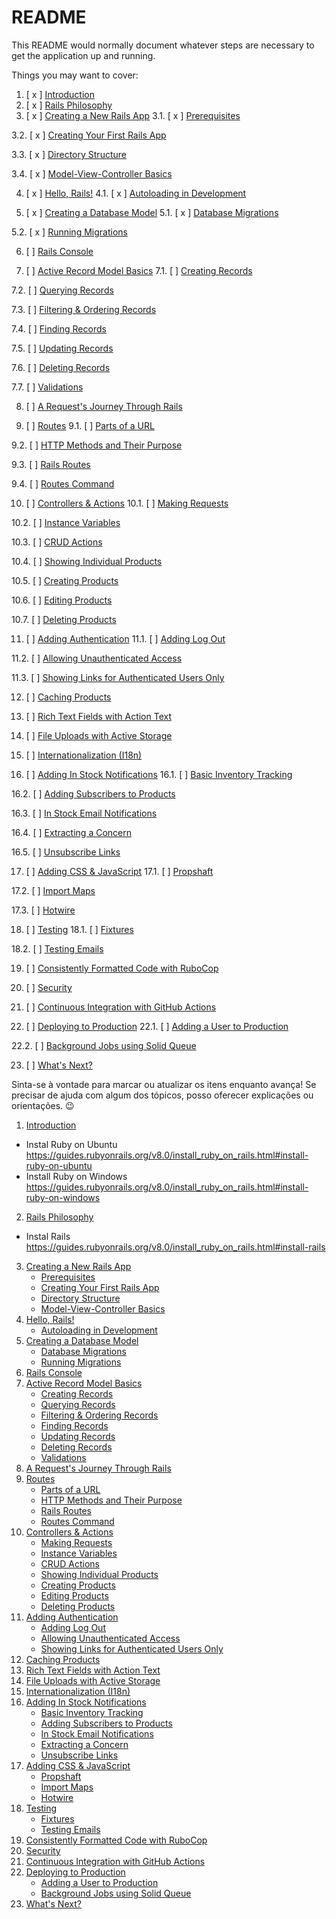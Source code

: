 # README

This README would normally document whatever steps are necessary to get the
application up and running.

Things you may want to cover:

1. [ x ] [Introduction](#introduction)
2. [ x ] [Rails Philosophy](#rails-philosophy)
3. [ x ] [Creating a New Rails App](#creating-a-new-rails-app)
  3.1. [ x ] [Prerequisites](#prerequisites)

  3.2. [ x ] [Creating Your First Rails App](#creating-your-first-rails-app)

  3.3. [ x ] [Directory Structure](#directory-structure)

  3.4. [ x ] [Model-View-Controller Basics](#model-view-controller-basics)

4. [ x ] [Hello, Rails!](#hello-rails-bang)
  4.1. [ x ] [Autoloading in Development](#autoloading-in-development)

5. [ x ] [Creating a Database Model](#creating-a-database-model)
  5.1. [ x ] [Database Migrations](#database-migrations)

  5.2. [ x ] [Running Migrations](#running-migrations)

6. [ ] [Rails Console](#rails-console)

7. [ ] [Active Record Model Basics](#active-record-model-basics)
  7.1. [ ] [Creating Records](#creating-records)

  7.2. [ ] [Querying Records](#querying-records)

  7.3. [ ] [Filtering & Ordering Records](#filtering-ordering-records)

  7.4. [ ] [Finding Records](#finding-records)

  7.5. [ ] [Updating Records](#updating-records)

  7.6. [ ] [Deleting Records](#deleting-records)

  7.7. [ ] [Validations](#validations)

8. [ ] [A Request's Journey Through Rails](#a-request-s-journey-through-rails)

9. [ ] [Routes](#routes)
  9.1. [ ] [Parts of a URL](#parts-of-a-url)

  9.2. [ ] [HTTP Methods and Their Purpose](#http-methods-and-their-purpose)

  9.3. [ ] [Rails Routes](#rails-routes)

  9.4. [ ] [Routes Command](#routes-command)

10. [ ] [Controllers & Actions](#controllers-actions)
  10.1. [ ] [Making Requests](#making-requests)

  10.2. [ ] [Instance Variables](#instance-variables)

  10.3. [ ] [CRUD Actions](#crud-actions)

  10.4. [ ] [Showing Individual Products](#showing-individual-products)

  10.5. [ ] [Creating Products](#creating-products)

  10.6. [ ] [Editing Products](#editing-products)

  10.7. [ ] [Deleting Products](#deleting-products)

11. [ ] [Adding Authentication](#adding-authentication)
  11.1. [ ] [Adding Log Out](#adding-log-out)
    
  11.2. [ ] [Allowing Unauthenticated Access](#allowing-unauthenticated-access)
    
  11.3. [ ] [Showing Links for Authenticated Users Only](#showing-links-for-authenticated-users-only)

12. [ ] [Caching Products](#caching-products)

13. [ ] [Rich Text Fields with Action Text](#rich-text-fields-with-action-text)

14. [ ] [File Uploads with Active Storage](#file-uploads-with-active-storage)

15. [ ] [Internationalization (I18n)](#internationalization-i18n)

16. [ ] [Adding In Stock Notifications](#adding-in-stock-notifications)
  16.1. [ ] [Basic Inventory Tracking](#basic-inventory-tracking)

  16.2. [ ] [Adding Subscribers to Products](#adding-subscribers-to-products)

  16.3. [ ] [In Stock Email Notifications](#in-stock-email-notifications)

  16.4. [ ] [Extracting a Concern](#extracting-a-concern)

  16.5. [ ] [Unsubscribe Links](#unsubscribe-links)

17. [ ] [Adding CSS & JavaScript](#adding-css-javascript)
  17.1. [ ] [Propshaft](#propshaft)

  17.2. [ ] [Import Maps](#import-maps)

  17.3. [ ] [Hotwire](#hotwire)

18. [ ] [Testing](#testing)
  18.1. [ ] [Fixtures](#fixtures)

  18.2. [ ] [Testing Emails](#testing-emails)

19. [ ] [Consistently Formatted Code with RuboCop](#consistently-formatted-code-with-rubocop)

20. [ ] [Security](#security)

21. [ ] [Continuous Integration with GitHub Actions](#continuous-integration-with-github-actions)

22. [ ] [Deploying to Production](#deploying-to-production)
  22.1. [ ] [Adding a User to Production](#adding-a-user-to-production)

  22.2. [ ] [Background Jobs using Solid Queue](#background-jobs-using-solid-queue)

23. [ ] [What's Next?](#what-s-next-questionmark)

Sinta-se à vontade para marcar ou atualizar os itens enquanto avança! Se precisar de ajuda com algum dos tópicos, posso oferecer explicações ou orientações. 😉

1. [Introduction](#introduction)
  - Instal Ruby on Ubuntu https://guides.rubyonrails.org/v8.0/install_ruby_on_rails.html#install-ruby-on-ubuntu
  - Install Ruby on Windows https://guides.rubyonrails.org/v8.0/install_ruby_on_rails.html#install-ruby-on-windows
2. [Rails Philosophy](#rails-philosophy)
  - Instal Rails https://guides.rubyonrails.org/v8.0/install_ruby_on_rails.html#install-rails
3. [Creating a New Rails App](#creating-a-new-rails-app)
   - [Prerequisites](#prerequisites)
   - [Creating Your First Rails App](#creating-your-first-rails-app)
   - [Directory Structure](#directory-structure)
   - [Model-View-Controller Basics](#model-view-controller-basics)
4. [Hello, Rails!](#hello-rails-bang)
   - [Autoloading in Development](#autoloading-in-development)
5. [Creating a Database Model](#creating-a-database-model)
   - [Database Migrations](#database-migrations)
   - [Running Migrations](#running-migrations)
6. [Rails Console](#rails-console)
7. [Active Record Model Basics](#active-record-model-basics)
   - [Creating Records](#creating-records)
   - [Querying Records](#querying-records)
   - [Filtering & Ordering Records](#filtering-ordering-records)
   - [Finding Records](#finding-records)
   - [Updating Records](#updating-records)
   - [Deleting Records](#deleting-records)
   - [Validations](#validations)
8. [A Request's Journey Through Rails](#a-request-s-journey-through-rails)
9. [Routes](#routes)
   - [Parts of a URL](#parts-of-a-url)
   - [HTTP Methods and Their Purpose](#http-methods-and-their-purpose)
   - [Rails Routes](#rails-routes)
   - [Routes Command](#routes-command)
10. [Controllers & Actions](#controllers-actions)
    - [Making Requests](#making-requests)
    - [Instance Variables](#instance-variables)
    - [CRUD Actions](#crud-actions)
    - [Showing Individual Products](#showing-individual-products)
    - [Creating Products](#creating-products)
    - [Editing Products](#editing-products)
    - [Deleting Products](#deleting-products)
11. [Adding Authentication](#adding-authentication)
    - [Adding Log Out](#adding-log-out)
    - [Allowing Unauthenticated Access](#allowing-unauthenticated-access)
    - [Showing Links for Authenticated Users Only](#showing-links-for-authenticated-users-only)
12. [Caching Products](#caching-products)
13. [Rich Text Fields with Action Text](#rich-text-fields-with-action-text)
14. [File Uploads with Active Storage](#file-uploads-with-active-storage)
15. [Internationalization (I18n)](#internationalization-i18n)
16. [Adding In Stock Notifications](#adding-in-stock-notifications)
    - [Basic Inventory Tracking](#basic-inventory-tracking)
    - [Adding Subscribers to Products](#adding-subscribers-to-products)
    - [In Stock Email Notifications](#in-stock-email-notifications)
    - [Extracting a Concern](#extracting-a-concern)
    - [Unsubscribe Links](#unsubscribe-links)
17. [Adding CSS & JavaScript](#adding-css-javascript)
    - [Propshaft](#propshaft)
    - [Import Maps](#import-maps)
    - [Hotwire](#hotwire)
18. [Testing](#testing)
    - [Fixtures](#fixtures)
    - [Testing Emails](#testing-emails)
19. [Consistently Formatted Code with RuboCop](#consistently-formatted-code-with-rubocop)
20. [Security](#security)
21. [Continuous Integration with GitHub Actions](#continuous-integration-with-github-actions)
22. [Deploying to Production](#deploying-to-production)
    - [Adding a User to Production](#adding-a-user-to-production)
    - [Background Jobs using Solid Queue](#background-jobs-using-solid-queue)
23. [What's Next?](#what-s-next-questionmark)
